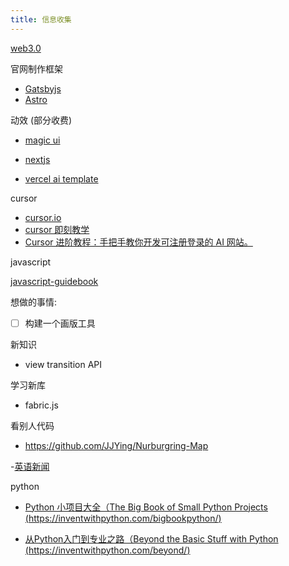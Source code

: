 ```yaml
---
title: 信息收集
---
```


[web3.0](https://www.wtf.academy/)

官网制作框架

- [Gatsbyjs](https://www.gatsbyjs.com/)
- [Astro](https://astro.build/)

动效 (部分收费)

- [magic ui](https://magicui.design/)

- [nextjs](https://nextjs.org/)
- [vercel ai template](https://vercel.com/templates/ai)

cursor

- [cursor.io](https://cursor.io/)
- [cursor 即刻教学](https://m.okjike.com/originalPosts/66f5f5656663fa08b5e535ec)
- [Cursor 进阶教程：手把手教你开发可注册登录的 AI 网站。](https://www.bilibili.com/video/BV17dxEeBEqU/?buvid=ad4898b17bf8b490c320d45bec68118c&from_spmid=united.player-video-detail.0.0&is_story_h5=false&mid=9%2F6Gg%2Fhr6u5NGuQO8DKEFQ%3D%3D&p=1&plat_id=116&share_from=ugc&share_medium=iphone&share_plat=ios&share_session_id=4CB57EAD-236D-487E-8682-FC0529ECB3FF&share_source=COPY&share_tag=s_i&spmid=united.player-video-detail.0.0&timestamp=1727394965&unique_k=YF6oibA&up_id=14097567&vd_source=0674304a3d1219c3ddfcf9bda7eb54e9)

javascript

[javascript-guidebook](https://tsejx.github.io/javascript-guidebook/document-object-model)

想做的事情:

- [ ] 构建一个画版工具

新知识

- view transition API

学习新库

- fabric.js

看别人代码

- https://github.com/JJYing/Nurburgring-Map

-[英语新闻](https://englishnewsinlevels.com/)

python

- [Python 小项目大全（The Big Book of Small Python Projects (https://inventwithpython.com/bigbookpython/)](https://inventwithpython.com/bigbookpython/)

- [从Python入门到专业之路（Beyond the Basic Stuff with Python (https://inventwithpython.com/beyond/)](https://inventwithpython.com/beyond/)